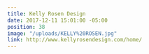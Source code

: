 ```yaml
---
title: Kelly Rosen Design
date: 2017-12-11 15:01:00 -05:00
position: 38
image: "/uploads/KELLY%20ROSEN.jpg"
link: http://www.kellyrosendesign.com/home/
---
```


